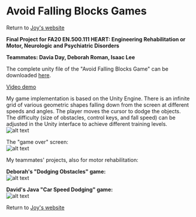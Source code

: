 # Avoid Falling Blocks Games

Return to [Joy's website](https://joyyeh2002.github.io/compsci.html)

**Final Project for FA20 EN.500.111 HEART: Engineering Rehabilitation or Motor, Neurologic and Psychiatric Disorders**

**Teammates: Davia Day, Deborah Roman, Isaac Lee**

The complete unity file of the "Avoid Falling Blocks Game" can be downloaded [here](https://drive.google.com/file/d/1lRa212qhWq2_JJGezhJLNYlgwzsdUuhc/view?usp=sharing).

[Video demo](https://youtu.be/RM0neAN5Zjo)

My game implementation is based on the Unity Engine. There is an infinite grid of various geometric shapes falling down from the screen at different speeds and angles. The player moves the cursor to dodge the objects. 
\
The difficulty (size of obstacles, control keys, and fall speed) can be adjusted in the Unity interface to achieve different training levels. 
\
![alt text](https://cdn.discordapp.com/attachments/918977316875558912/1007331423633543248/falling_blocks_game.PNG)

The "game over" screen:
\
![alt text](https://cdn.discordapp.com/attachments/918977316875558912/1007331424023625789/ggPNG.PNG)

My teammates' projects, also for motor rehabilitation: 

**Deborah's "Dodging Obstacles" game:**
\
![alt text](https://cdn.discordapp.com/attachments/918977316875558912/1007331423251873923/deborah_3.PNG)

**David's Java "Car Speed Dodging" game:**
\
![alt text](https://cdn.discordapp.com/attachments/918977316875558912/1007332327451525150/david_day.PNG)


Return to [Joy's website](https://joyyeh2002.github.io/compsci.html)
